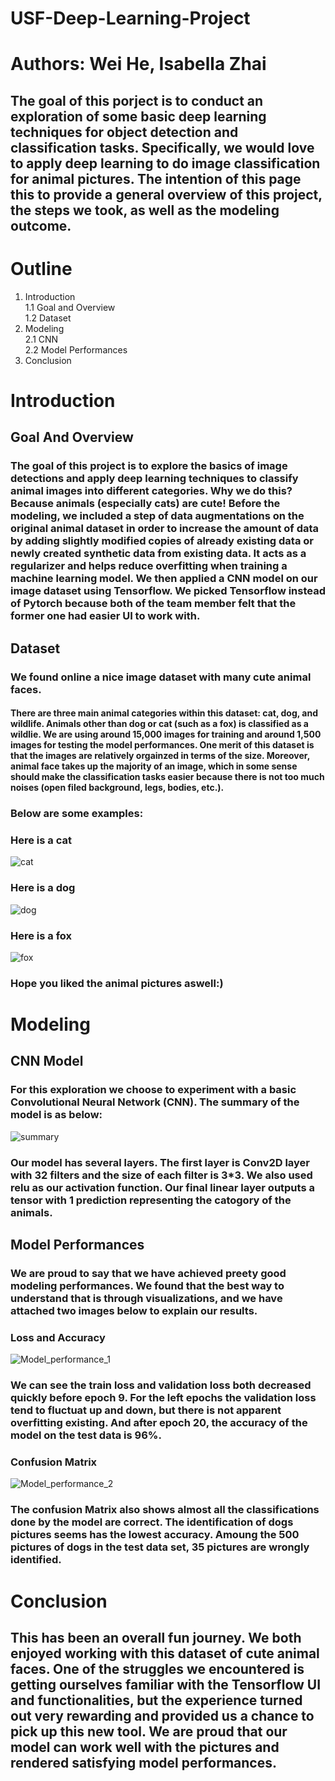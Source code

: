 # USF-Deep-Learning-Project

# Authors: Wei He, Isabella Zhai
## The goal of this porject is to conduct an exploration of some basic deep learning techniques for object detection and classification tasks. Specifically, we would love to apply deep learning to do image classification for animal pictures. The intention of this page this to provide a general overview of this project, the steps we took, as well as the modeling outcome.

# Outline
1. Introduction<br />
  1.1 Goal and Overview<br />
  1.2 Dataset<br />
2. Modeling<br />
  2.1 CNN<br />
  2.2 Model Performances<br />
3. Conclusion <br />

# Introduction
## Goal And Overview
### The goal of this project is to explore the basics of image detections and apply deep learning techniques to classify animal images into different categories. Why we do this? Because animals (especially cats) are cute! Before the modeling, we included a step of data augmentations on the original animal dataset in order to increase the amount of data by adding slightly modified copies of already existing data or newly created synthetic data from existing data. It acts as a regularizer and helps reduce overfitting when training a machine learning model. We then applied a CNN model on our image dataset using Tensorflow. We picked Tensorflow instead of Pytorch because both of the team member felt that the former one had easier UI to work with. <br />

## Dataset
### We found online a nice image dataset with many cute animal faces. <br />
#### There are three main animal categories within this dataset: cat, dog, and wildlife. Animals other than dog or cat (such as a fox) is classified as a wildlie. We are using around 15,000 images for training and around 1,500 images for testing the model performances. One merit of this dataset is that the images are relatively orgainzed in terms of the size. Moreover, animal face takes up the majority of an image, which in some sense should make the classification tasks easier because there is not too much noises (open filed background, legs, bodies, etc.). <br />

### Below are some examples: <br />

### Here is a cat <br />
![cat](cat.png) <br />
### Here is a dog <br />
![dog](dog.png) <br />
### Here is a fox <br />
![fox](fox.png) <br />
### Hope you liked the animal pictures aswell:) <br />

# Modeling
## CNN Model
### For this exploration we choose to experiment with a basic **Convolutional Neural Network (CNN)**. The summary of the model is as below:<br />
![summary](summary.png) <br />
### Our model has several layers. The first layer is Conv2D layer with 32 filters and the size of each filter is 3*3.  We also used relu as our activation function. Our final linear layer outputs a tensor with 1 prediction representing the catogory of the animals. <br />

## Model Performances
### We are proud to say that we have achieved preety good modeling performances. We found that the best way to understand that is through visualizations, and we have attached two images below to explain our results.
### Loss and Accuracy
![Model_performance_1](model_performance_1.jpg)<br />
### We can see the train loss and validation loss both decreased quickly before epoch 9. For the left epochs the validation loss tend to fluctuat up and down, but there is not apparent overfitting existing. And after epoch 20, the accuracy of the model on the test data is 96%.

### Confusion Matrix
![Model_performance_2](model_performance_2.jpg)<br />
### The confusion Matrix also shows almost all the classifications done by the model are correct. The identification of dogs pictures seems has the lowest accuracy. Amoung the 500 pictures of dogs in the test data set, 35 pictures are wrongly identified.

# Conclusion
## This has been an overall fun journey. We both enjoyed working with this dataset of cute animal faces. One of the struggles we encountered is getting ourselves familiar with the Tensorflow UI and functionalities, but the experience turned out very rewarding and provided us a chance to pick up this new tool. We are proud that our model can work well with the pictures and rendered satisfying model performances.
